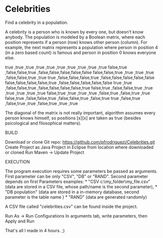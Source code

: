 # Celebrities

Find a celebrity in a population. 

A celebrity is a person who is known by every one, but doesn't know anybody.
The population is modeled by a Boolean matrix, where each position represents if a person (row) knows other person (column).
For example, the next matrix represents a population where person in position 4 (in a zero based count) is famous and person in position 0 knows everyone else.

true ,true ,true ,true ,true ,true ,true ,true ,true ,true 
false,true ,false,false,true ,false,false,false,false,false
false,false,true ,true ,true ,true ,false,false,true ,true 
true ,false,false,false,true ,false,false,false,false,false
false,false,false,false,true ,false,false,false,false,false
true ,true ,false,false,true ,false,false,false,false,true 
false,true ,false,false,true ,true ,true ,true ,true ,true 
false,true ,true ,true ,true ,false,true ,false,true ,true 
false,true ,false,false,true ,false,false,true ,false,true 
true ,false,true ,false,true ,true ,false,true ,true ,true 


The diagonal of the matrix is not really important, algorithm assumes every person knows himself, so positions [x][x] are taken as true 
(besides psicological and filosophical matters).

BUILD

Download or clone Git repo: https://github.com/pfrodriguezj/Celebrities.git
Create Project as Java Project in Eclipse from location where downloaded or cloned
Run Maven -> Update Project



EXECUTION

The program execution requires some parameters be passed as arguments.
First parameter can be only "CSV", "DB" or "RAND".
Second parameter depends on first
Parameters examples:
	* "CSV c:\\my_folder\\my_file.csv" (data are stored in a CSV file, whose path/name is the second parameter), 
	* "DB population" (data are stored in a in-memory database, second parameter is the table name )
	* "RAND" (data are generated randomly)
	
A CSV file called "celebrities.csv" can be found inside the project.

Run As -> Run Configurations
In arguments tab, write parameters, then Apply and Run

That's all I made in 4 hours. ;)
	
